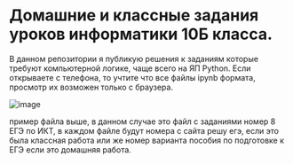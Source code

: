 # Домашние и классные задания уроков информатики 10Б класса.


В данном репозитории я публикую решения к заданиям которые требуют компьютерной логике, чаще всего на ЯП Python.
Если открываете с телефона, то учтите что все файлы ipynb формата, просмотр их возможен только с браузера.



![image](https://github.com/miamaimima/Homework10B/assets/132395096/62d6b9ce-31d3-40c0-acf1-543aa69b62f0)



пример файла выше, в данном случае это файл с заданиями номер 8 ЕГЭ по ИКТ, в каждом файле будут номера с сайта решу егэ, если это была классная работа
или же номер варианта пособия по подготовке к ЕГЭ если это домашняя работа. 
